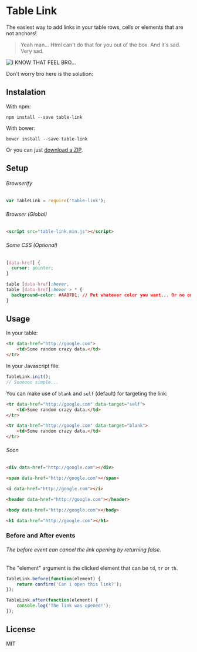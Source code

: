 # Table Link 

The easiest way to add links in your table rows, cells or elements that are not anchors!

> Yeah man... Html can't do that for you out of the box. And it's sad. Very sad.

![I KNOW THAT FEEL BRO...](http://i0.kym-cdn.com/photos/images/original/000/107/432/i_hug_that_feel.png)

Don't worry bro here is the solution:

## Instalation
With npm:
```
npm install --save table-link
```

With bower:
```
bower install --save table-link
```

Or you can just [download a ZIP](https://github.com/brunoti/table-link/archive/master.zip).

## Setup

###### Browserify
``` js
var TableLink = require('table-link');
```

###### Browser (Global)
``` html
<script src="table-link.min.js"></script>
```

###### Some CSS (Optional)
``` CSS
[data-href] {
  cursor: pointer;
}

table [data-href]:hover,
table [data-href]:hover > * {
  background-color: #AAB7D1; // Put whatever color you want... Or no one.
}
```


## Usage

In your table:

``` html
<tr data-href="http://google.com">
    <td>Some random crazy data.</td>
</tr>
```

In your Javascript file:

``` js
TableLink.init();
// Soooooo simple...
```

You can make use of ```blank``` and ```self``` (default) for targeting the link:

``` html
<tr data-href="http://google.com" data-target="self">
    <td>Some random crazy data.</td>
</tr>
```

``` html
<tr data-href="http://google.com" data-target="blank">
    <td>Some random crazy data.</td>
</tr>
```

###### Soon

``` html
<div data-href="http://google.com"></div>

<span data-href="http://google.com"></span>

<i data-href="http://google.com"></i>

<header data-href="http://google.com"></header>

<body data-href="http://google.com"></body>

<h1 data-href="http://google.com"></h1>
```

### Before and After events

###### The before event can cancel the link opening by returning false.

The "element" argument is the clicked element that can be ```td```, ```tr``` or ```th```.

``` js
TableLink.before(function(element) {
    return confirm('Can i open this link?');
});
```

``` js
TableLink.after(function(element) {
    console.log('The link was opened!');
});
```

## License

MIT
